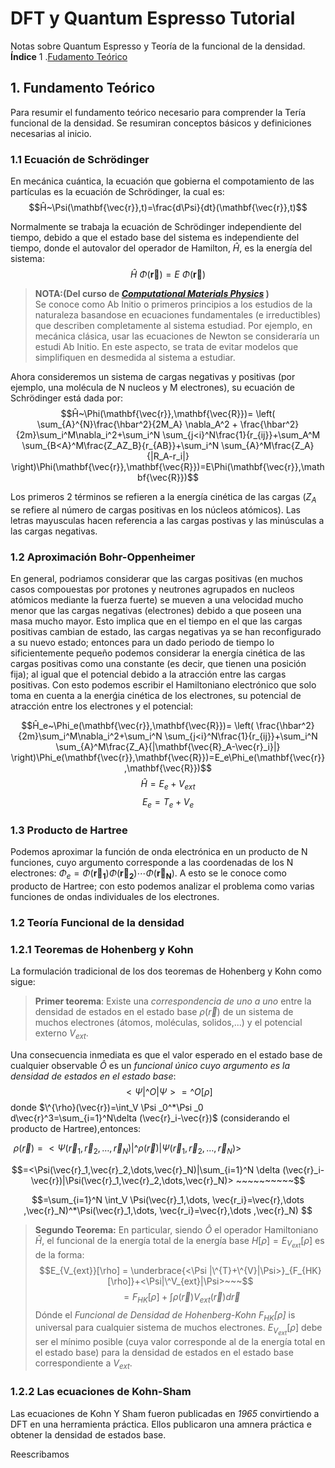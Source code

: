 # __DFT y Quantum Espresso Tutorial__ 

Notas sobre Quantum Espresso y Teoría de la funcional de la densidad.<br>
**Índice**
1 .[Fudamento Teórico](#id1)
##  __1. Fundamento Teórico__<a name="id1"></a>

Para resumir el fundamento teórico necesario para comprender la Tería funcional de la densidad. Se resumiran conceptos básicos y definiciones necesarias al inicio.

### __1.1 Ecuación de Schrödinger__

En mecánica cuántica, la ecuación que gobierna el compotamiento de las partículas es la ecuación de Schrödinger, la cual es:
$$Ĥ~\Psi(\mathbf{\vec{r}},t)=\frac{d\Psi}{dt}(\mathbf{\vec{r}},t)$$

Normalmente se trabaja la ecuación de Schrödinger independiente del tiempo, debido a que el estado base del sistema es independiente del tiempo, donde el autovalor del operador de Hamilton, $Ĥ$, es la energía del sistema:
$$Ĥ~\Phi(\mathbf{\vec{r}})=E~\Phi(\mathbf{\vec{r}})$$

> __NOTA:(Del curso de _[Computational Materials Physics](https://www.compmatphys.org/)_ )__ <br>Se conoce como Ab Initio o primeros principios a los estudios de la naturaleza basandose en ecuaciones fundamentales (e irreductibles) que describen completamente al sistema estudiad. Por ejemplo, en mecánica clásica, usar las ecuaciones de Newton se consideraría un estudi Ab Initio. En este aspecto, se trata de evitar modelos que simplifiquen en desmedida al sistema a estudiar.

Ahora consideremos un sistema de cargas negativas y positivas (por ejemplo, una molécula de N nucleos y M electrones), su ecuación de Schrödinger está dada por:
$$Ĥ~\Phi(\mathbf{\vec{r}},\mathbf{\vec{R}})= \left( \sum_{A}^{N}\frac{\hbar^2}{2M_A} \nabla_A^2 + \frac{\hbar^2}{2m}\sum_i^M\nabla_i^2+\sum_i^N \sum_{j<i}^N\frac{1}{r_{ij}}+\sum_A^M \sum_{B<A}^M\frac{Z_AZ_B}{r_{AB}}+\sum_i^N \sum_{A}^M\frac{Z_A}{|R_A-r_i|} \right)\Phi(\mathbf{\vec{r}},\mathbf{\vec{R}})=E\Phi(\mathbf{\vec{r}},\mathbf{\vec{R}})$$

Los primeros 2 términos se refieren a la energía cinética de las cargas ($Z_A$ se refiere al número de cargas positivas en los núcleos atómicos). Las letras mayusculas hacen referencia a las cargas postivas y las minúsculas a las cargas negativas.

### __1.2 Aproximación Bohr-Oppenheimer__

En general, podriamos considerar que las cargas positivas (en muchos casos compouestas por protones y neutrones agrupados en nucleos atómicos mediante la fuerza fuerte) se mueven a una velocidad mucho menor que las cargas negativas (electrones) debido a que poseen una masa mucho mayor. Esto implica que en el tiempo en el que las cargas positivas cambian de estado, las cargas negativas ya se han reconfigurado a su nuevo estado; entonces para un dado periodo de tiempo lo sificientemente pequeño podemos considerar la energía cinética de las cargas positivas como una constante (es decir, que tienen una posición fija); al igual que el potencial debido a la atracción entre las cargas positivas. Con esto podemos escribir el Hamiltoniano electrónico que solo toma en cuenta a la enerǵia cinética de los electrones, su potencial de atracción entre los electrones y el potencial:

$$Ĥ_e~\Phi_e(\mathbf{\vec{r}},\mathbf{\vec{R}})= \left( \frac{\hbar^2}{2m}\sum_i^M\nabla_i^2+\sum_i^N \sum_{j<i}^N\frac{1}{r_{ij}}+\sum_i^N \sum_{A}^M\frac{Z_A}{|\mathbf{\vec{R}_A-\vec{r}_i}|} \right)\Phi_e(\mathbf{\vec{r}},\mathbf{\vec{R}})=E_e\Phi_e(\mathbf{\vec{r}},\mathbf{\vec{R}})$$
$$Ĥ=E_e+V_{ext}$$
$$E_e=T_e+V_e $$

### __1.3 Producto de Hartree__

Podemos aproximar la función de onda electrónica en un producto de N funciones, cuyo argumento corresponde a las coordenadas de los N electrones: $\Phi_e=\Phi (\mathbf{\vec{r}_1})\Phi (\mathbf{\vec{r}_2}) \cdots\Phi (\mathbf{\vec{r}_N})$. A esto se le conoce como producto de Hartree; con esto podemos analizar el problema como varias funciones de ondas individuales de los electrones.

### __1.2 Teoría Funcional de la densidad__<a name="id1"></a>

### __1.2.1 Teoremas de Hohenberg y Kohn__

La formulación tradicional de los dos teoremas de Hohenberg y Kohn como sigue:
>__Primer teorema__: Existe una _correspondencia de uno a uno_ entre la densidad de estados en el estado base $\rho (\vec{r})$ de un sistema de muchos electrones (átomos, moléculas, solidos,...) y el potencial externo $V_{ext}$.<br>

Una consecuencia inmediata es que el valor esperado en el estado base de cualquier observable $Ô$ es un _funcional único cuyo argumento es la densidad de estados en el estado base_:
$$<\Psi|\^{O}|\Psi>=\^O [\rho]$$
donde $\^{\rho}(\vec{r})=\int_V \Psi _0^*\Psi _0 d\vec{r}^3=\sum_{i=1}^N\delta (\vec{r}_i-\vec{r})$ (considerando el producto de Hartree),entonces:

$$\rho(\vec{r})=<\Psi(\vec{r}_1,\vec{r}_2,\dots,\vec{r}_N)|\^{\rho}(\vec{r})|\Psi(\vec{r}_1,\vec{r}_2,\dots,\vec{r}_N)> ~~~~~~~~~~~~~~~~~~~~~~~~~~~~~~~~~$$

$$=<\Psi(\vec{r}_1,\vec{r}_2,\dots,\vec{r}_N)|\sum_{i=1}^N \delta (\vec{r}_i-\vec{r})|\Psi(\vec{r}_1,\vec{r}_2,\dots,\vec{r}_N)> ~~~~~~~~~~$$

$$=\sum_{i=1}^N \int_V \Psi(\vec{r}_1,\dots, \vec{r_i}=\vec{r},\dots ,\vec{r}_N)^*\Psi(\vec{r}_1,\dots, \vec{r_i}=\vec{r},\dots ,\vec{r}_N) $$

>__Segundo Teorema:__ En particular, siendo $Ô$ el operador Hamiltoniano $Ĥ$, el funcional de la energía total de la energía base $H[\rho]=E_{V_{ext}}[\rho]$ es de la forma: 
$$E_{V_{ext}}[\rho] = \underbrace{<\Psi |\^{T}+\^{V}|\Psi>}_{F_{HK}[\rho]}+<\Psi|\^V_{ext}|\Psi>~~~$$
$$=F_{HK}[\rho]+\int \rho(\vec{r})V_{ext}(\vec{r})d\vec{r}$$ 
>Dónde el _Funcional de Densidad de Hohenberg-Kohn $F_{HK}[\rho]$_ is universal para cualquier sistema de muchos electrones. $E_{V_{ext}}[\rho]$ debe ser el mínimo posible  (cuya valor corresponde al de la energía total en el estado base) para la densidad de estados en el estado base correspondiente a $V_{ext}.$
### __1.2.2 Las ecuaciones de Kohn-Sham__
Las ecuaciones de Kohn Y Sham fueron publicadas en _1965_ convirtiendo a DFT en una herramienta práctica. Ellos publicaron una amnera práctica e obtener la densidad de estados base.

Reescribamos 

